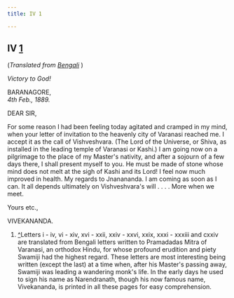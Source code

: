```yaml
---
title: IV 1

---
```





  

  


## IV [1](#fn1)

(*Translated from [Bengali](b6005e6004.pdf)* )

*Victory to God!*

BARANAGORE,  
*4th Feb., 1889.*

DEAR SIR,

For some reason I had been feeling today agitated and cramped in my
mind, when your letter of invitation to the heavenly city of Varanasi
reached me. I accept it as the call of Vishveshvara. (The Lord of the
Universe, or Shiva, as installed in the leading temple of Varanasi or
Kashi.) I am going now on a pilgrimage to the place of my Master's
nativity, and after a sojourn of a few days there, I shall present
myself to you. He must be made of stone whose mind does not melt at the
sigh of Kashi and its Lord! I feel now much improved in health. My
regards to Jnanananda. I am coming as soon as I can. It all depends
ultimately on Vishveshvara's will . . . . More when we meet.

Yours etc.,

VIVEKANANDA.

1.  [^](#txt1)Letters i - iv, vi - xiv, xvi - xxii, xxiv - xxvi, xxix,
    xxxi - xxxiii and cxxiv are translated from Bengali letters written
    to Pramadadas Mitra of Varanasi, an orthodox Hindu, for whose
    profound erudition and piety Swamiji had the highest regard. These
    letters are most interesting being written (except the last) at a
    time when, after his Master's passing away, Swamiji was leading a
    wandering monk's life. In the early days he used to sign his name as
    Narendranath, though his now famous name, Vivekananda, is printed in
    all these pages for easy comprehension.



